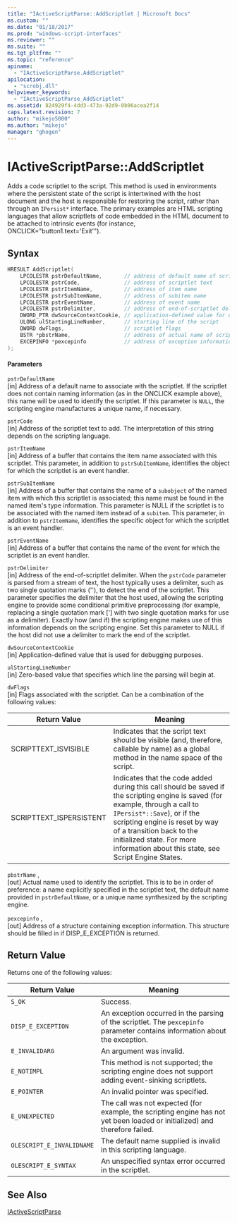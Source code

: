 ```yaml
---
title: "IActiveScriptParse::AddScriptlet | Microsoft Docs"
ms.custom: ""
ms.date: "01/18/2017"
ms.prod: "windows-script-interfaces"
ms.reviewer: ""
ms.suite: ""
ms.tgt_pltfrm: ""
ms.topic: "reference"
apiname: 
  - "IActiveScriptParse.AddScriptlet"
apilocation: 
  - "scrobj.dll"
helpviewer_keywords: 
  - "IActiveScriptParse_AddScriptlet"
ms.assetid: 824929f4-4dd3-473a-92d9-0b96acea2f14
caps.latest.revision: 7
author: "mikejo5000"
ms.author: "mikejo"
manager: "ghogen"
---
```

# IActiveScriptParse::AddScriptlet
Adds a code scriptlet to the script. This method is used in environments where the persistent state of the script is intertwined with the host document and the host is responsible for restoring the script, rather than through an `IPersist*` interface. The primary examples are HTML scripting languages that allow scriptlets of code embedded in the HTML document to be attached to intrinsic events (for instance, ONCLICK="button1.text='Exit'").  
  
## Syntax  
  
```cpp
HRESULT AddScriptlet(  
    LPCOLESTR pstrDefaultName,       // address of default name of scriptlet  
    LPCOLESTR pstrCode,              // address of scriptlet text  
    LPCOLESTR pstrItemName,          // address of item name  
    LPCOLESTR pstrSubItemName,       // address of subitem name  
    LPCOLESTR pstrEventName,         // address of event name  
    LPCOLESTR pstrDelimiter,         // address of end-of-scriptlet delimiter  
    DWORD_PTR dwSourceContextCookie, // application-defined value for debugging  
    ULONG ulStartingLineNumber,      // starting line of the script  
    DWORD dwFlags,                   // scriptlet flags  
    BSTR *pbstrName,                 // address of actual name of scriptlet  
    EXCEPINFO *pexcepinfo            // address of exception information  
);  
```  
  
#### Parameters  
 `pstrDefaultName`  
 [in] Address of a default name to associate with the scriptlet. If the scriptlet does not contain naming information (as in the ONCLICK example above), this name will be used to identify the scriptlet. If this parameter is `NULL`, the scripting engine manufactures a unique name, if necessary.  
  
 `pstrCode`  
 [in] Address of the scriptlet text to add. The interpretation of this string depends on the scripting language.  
  
 `pstrItemName`  
 [in] Address of a buffer that contains the item name associated with this scriptlet. This parameter, in addition to `pstrSubItemName`, identifies the object for which the scriptlet is an event handler.  
  
 `pstrSubItemName`  
 [in] Address of a buffer that contains the name of a `subobject` of the named item with which this scriptlet is associated; this name must be found in the named item's type information. This parameter is NULL if the scriptlet is to be associated with the named item instead of a `subitem`. This parameter, in addition to `pstrItemName`, identifies the specific object for which the scriptlet is an event handler.  
  
 `pstrEventName`  
 [in] Address of a buffer that contains the name of the event for which the scriptlet is an event handler.  
  
 `pstrDelimiter`  
 [in] Address of the end-of-scriptlet delimiter. When the `pstrCode` parameter is parsed from a stream of text, the host typically uses a delimiter, such as two single quotation marks (''), to detect the end of the scriptlet. This parameter specifies the delimiter that the host used, allowing the scripting engine to provide some conditional primitive preprocessing (for example, replacing a single quotation mark ['] with two single quotation marks for use as a delimiter). Exactly how (and if) the scripting engine makes use of this information depends on the scripting engine. Set this parameter to NULL if the host did not use a delimiter to mark the end of the scriptlet.  
  
 `dwSourceContextCookie`  
 [in] Application-defined value that is used for debugging purposes.  
  
 `ulStartingLineNumber`  
 [in] Zero-based value that specifies which line the parsing will begin at.  
  
 `dwFlags`  
 [in] Flags associated with the scriptlet. Can be a combination of the following values:  
  
|Return Value|Meaning|  
|------------------|-------------|  
|SCRIPTTEXT_ISVISIBLE|Indicates that the script text should be visible (and, therefore, callable by name) as a global method in the name space of the script.|  
|SCRIPTTEXT_ISPERSISTENT|Indicates that the code added during this call should be saved if the scripting engine is saved (for example, through a call to `IPersist*::Save`), or if the scripting engine is reset by way of a transition back to the initialized state. For more information about this state, see Script Engine States.|  
  
 `pbstrName` ,  
 [out] Actual name used to identify the scriptlet. This is to be in order of preference: a name explicitly specified in the scriptlet text, the default name provided in `pstrDefaultName`, or a unique name synthesized by the scripting engine.  
  
 `pexcepinfo` ,  
 [out] Address of a structure containing exception information. This structure should be filled in if DISP_E_EXCEPTION is returned.  
  
## Return Value  
 Returns one of the following values:  
  
|Return Value|Meaning|  
|------------------|-------------|  
|`S_OK`|Success.|  
|`DISP_E_EXCEPTION`|An exception occurred in the parsing of the scriptlet. The `pexcepinfo` parameter contains information about the exception.|  
|`E_INVALIDARG`|An argument was invalid.|  
|`E_NOTIMPL`|This method is not supported; the scripting engine does not support adding event-sinking scriptlets.|  
|`E_POINTER`|An invalid pointer was specified.|  
|`E_UNEXPECTED`|The call was not expected (for example, the scripting engine has not yet been loaded or initialized) and therefore failed.|  
|`OLESCRIPT_E_INVALIDNAME`|The default name supplied is invalid in this scripting language.|  
|`OLESCRIPT_E_SYNTAX`|An unspecified syntax error occurred in the scriptlet.|  
  
## See Also  
 [IActiveScriptParse](../../winscript/reference/iactivescriptparse.md)